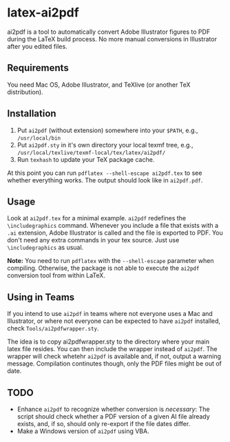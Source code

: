 latex-ai2pdf
============

ai2pdf is a tool to automatically convert Adobe Illustrator figures to PDF during the LaTeX build process. No more manual conversions in Illustrator after you edited files.

Requirements
------------

You need Mac OS, Adobe Illustrator, and TeXlive (or another TeX distribution).

Installation
------------

 1. Put ``ai2pdf`` (without extension) somewhere into your ``$PATH``, e.g., ``/usr/local/bin``
 2. Put ``ai2pdf.sty`` in it's own directory your local texmf tree, e.g., ``/usr/local/texlive/texmf-local/tex/latex/ai2pdf/``
 3. Run ``texhash`` to update your TeX package cache.

At this point you can run ``pdflatex --shell-escape ai2pdf.tex`` to see whether everything works. The output should look like in ``ai2pdf.pdf``.

Usage
-----

Look at ``ai2pdf.tex`` for a minimal example. ``ai2pdf`` redefines the ``\includegraphics`` command. Whenever you include a file that exists with a ``.ai`` extension, Adobe Illustrator is called and the file is exported to PDF. You don't need any extra commands in your tex source. Just use ``\includegraphics`` as usual.

**Note:** You need to run ``pdflatex`` with the ``--shell-escape`` parameter when compiling. Otherwise, the package is not able to execute the ``ai2pdf`` conversion tool from within LaTeX.

Using in Teams
--------------

If you intend to use ``ai2pdf`` in teams where not everyone uses a Mac and
Illustrator, or where not everyone can be expected to have ``ai2pdf``
installed, check ``Tools/ai2pdfwrapper.sty``.

The idea is to copy ai2pdfwrapper.sty to the directory where your main latex
file resides. You can then include the wrapper instead of ``ai2pdf``. The
wrapper will check whetehr ``ai2pdf`` is available and, if not, output a
warning message. Compilation continutes though, only the PDF files might be
out of date.

TODO
----
 * Enhance ``ai2pdf`` to recognize whether conversion is *necessary*: The script should check whether a PDF version of a given AI file already exists, and, if so, should only re-export if the file dates differ.
 * Make a Windows version of ``ai2pdf`` using VBA.
